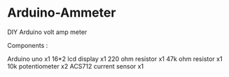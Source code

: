 # Arduino-Ammeter

DIY Arduino volt amp meter

Components :

Arduino uno            x1
16*2 lcd display       x1
220 ohm resistor       x1
47k ohm resistor       x1
10k potentiometer      x2
ACS712 current sensor  x1
